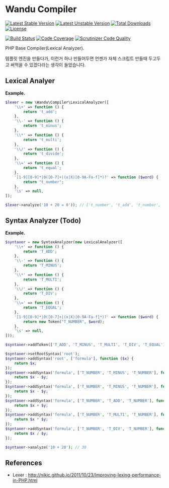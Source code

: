 Wandu Compiler
===

[![Latest Stable Version](https://poser.pugx.org/wandu/compiler/v/stable.svg)](https://packagist.org/packages/wandu/compiler)
[![Latest Unstable Version](https://poser.pugx.org/wandu/compiler/v/unstable.svg)](https://packagist.org/packages/wandu/compiler)
[![Total Downloads](https://poser.pugx.org/wandu/compiler/downloads.svg)](https://packagist.org/packages/wandu/compiler)
[![License](https://poser.pugx.org/wandu/compiler/license.svg)](https://packagist.org/packages/wandu/compiler)

[![Build Status](https://img.shields.io/travis/Wandu/Compiler/master.svg)](https://travis-ci.org/Wandu/Compiler)
[![Code Coverage](https://scrutinizer-ci.com/g/Wandu/Compiler/badges/coverage.png?b=master)](https://scrutinizer-ci.com/g/Wandu/Compiler/?branch=master)
[![Scrutinizer Code Quality](https://scrutinizer-ci.com/g/Wandu/Compiler/badges/quality-score.png?b=master)](https://scrutinizer-ci.com/g/Wandu/Compiler/?branch=master)

PHP Base Compiler(Lexical Analyzer).

템플릿 엔진을 만들다가, 이런거 하나 만들어두면 언젠가 자체 스크립트 만들때 두고두고 써먹을 수 있겠다라는 생각이 들었습니다.

## Lexical Analyer

**Example.**

```php
$lexer = new \Wandu\Compiler\LexicalAnalyzer([
    '\\+' => function () {
        return 't_add';
    },
    '\\-' => function () {
        return 't_minus';
    },
    '\\*' => function () {
        return 't_multi';
    },
    '\\/' => function () {
        return 't_divide';
    },
    '\\=' => function () {
        return 't_equal';
    },
    '[1-9][0-9]*|0([0-7]+|(x|X)[0-9A-Fa-f]*)?' => function ($word) {
        return "t_number";
    },
    '\s' => null,
]);

$lexer->analyze('10 + 20 = 0')); // ['t_number', 't_add', 't_number', 't_equal', 't_number',]
```

## Syntax Analyzer (Todo)

**Example.**

```php
$syntaxer = new SyntaxAnalyzer(new LexicalAnalyzer([
    '\\+' => function () {
        return 'T_ADD';
    },
    '\\-' => function () {
        return 'T_MINUS';
    },
    '\\*' => function () {
        return 'T_MULTI';
    },
    '\\/' => function () {
        return 'T_DIV';
    },
    '\\=' => function () {
        return 'T_EQUAL';
    },
    '[1-9][0-9]*|0([0-7]+|(x|X)[0-9A-Fa-f]*)?' => function ($word) {
        return new Token("T_NUMBER", $word);
    },
    '\s' => null,
]));

$syntaxer->addToken(['T_ADD', 'T_MINUS', 'T_MULTI', 'T_DIV', 'T_EQUAL']);

$syntaxer->setRootSyntax('root');
$syntaxer->addSyntax('root', ['formula'], function ($x) {
    return $x;
});
$syntaxer->addSyntax('formula', ['T_NUMBER', 'T_MINUS', 'T_NUMBER'], function ($x, $_, $y) {
    return $x - $y;
});
$syntaxer->addSyntax('formula', ['T_NUMBER', 'T_MINUS', 'T_NUMBER'], function ($x, $_, $y) {
    return $x - $y;
});
$syntaxer->addSyntax('formula', ['T_NUMBER', 'T_ADD', 'T_NUMBER'], function ($x, $_, $y) {
    return $x + $y;
});
$syntaxer->addSyntax('formula', ['T_NUMBER', 'T_MULTI', 'T_NUMBER'], function ($x, $_, $y) {
    return $x * $y;
});
$syntaxer->addSyntax('formula', ['T_NUMBER', 'T_DIV', 'T_NUMBER'], function ($x, $_, $y) {
    return $x / $y;
});

$syntaxer->analyze('10 + 20'); // 30
```

## References

- Lexer : http://nikic.github.io/2011/10/23/Improving-lexing-performance-in-PHP.html
